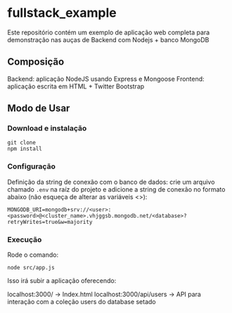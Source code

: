 # fullstack_example

Este repositório contém um exemplo de aplicação web completa para demonstração nas auças de Backend com Nodejs + banco MongoDB

## Composição

Backend: aplicação NodeJS usando Express e Mongoose
Frontend: aplicação escrita em HTML + Twitter Bootstrap

## Modo de Usar

### Download e instalação

```
git clone
npm install
```

### Configuração

Definição da string de conexão com o banco de dados: crie um arquivo chamado ```.env``` na raíz do projeto e adicione a string de conexão no formato abaixo (não esqueça de alterar as variáveis <>):

```
MONGODB_URI=mongodb+srv://<user>:<password>@<cluster_name>.vhjggsb.mongodb.net/<database>?retryWrites=true&w=majority
```

### Execução

Rode o comando:

```
node src/app.js
```

Isso irá subir a aplicação oferecendo:

localhost:3000/ -> Index.html
localhost:3000/api/users -> API para interação com a coleção users do database setado
